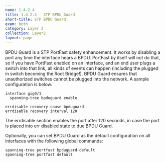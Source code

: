 ```yaml
---
name: 1.4.2.4
title: 1.4.2.4 - STP BPDU Guard
short-title: STP BPDU Guard
exam: both
category: Layer 2
collection: Layer2
layout: page
---
```

BPDU Guard is a STP PortFast safety enhancement. It works by disabling a port any time the interface hears a BPDU. PortFast by itself will not do that, so if you have PortFast enabled on an interface, and an end user plugs a switch into that link, all kinds of events can happen (including the plugged in switch becoming the Root Bridge!). BPDU Guard ensures that unauthorized switches cannot be plugged into the network. A sample configuration is below.
```
interface gig0/1
  spanning-tree bpduguard enable

errdisable recovery cause bpduguard
errdisable recovery interval 120
```

The errdisable section enables the port after 120 seconds, in case the port is placed into err disabled state to due BPDU Guard.

Optionally, you can set BPDU Guard as the default configuration on all interfaces with the following global commands:
```
spanning-tree portfast bpduguard default
spanning-tree portfast default
```